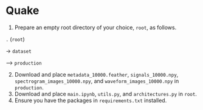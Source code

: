 # Quake

1. Prepare an empty root directory of your choice, `root`, as follows.

`.` (`root`)

-> `dataset`

--> `production`

2. Download and place `metadata_10000.feather`, `signals_10000.npy`, `spectrogram_images_10000.npy`, and `waveform_images_10000.npy` in `production`.
3. Download and place `main.ipynb`, `utils.py`, and `architectures.py` in `root`.
4. Ensure you have the packages in `requirements.txt` installed.
